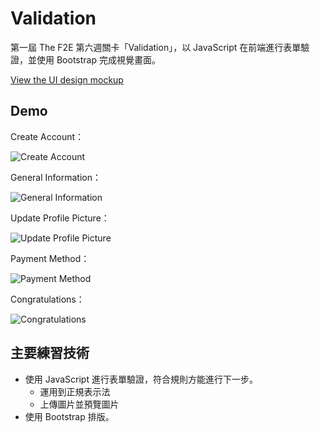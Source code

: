 # Validation

第一屆 The F2E 第六週關卡「Validation」，以 JavaScript 在前端進行表單驗證，並使用 Bootstrap 完成視覺畫面。

[View the UI design mockup](https://hexschool.github.io/THE_F2E_Design/week6-validation/)

## Demo

Create Account：

![Create Account](https://i.imgur.com/87U6eWp.jpg)

General Information：

![General Information](https://i.imgur.com/QUfMOoc.jpg)

Update Profile Picture：

![Update Profile Picture](https://i.imgur.com/Pg2iQRI.jpg)

Payment Method：

![Payment Method](https://i.imgur.com/dwPI3dq.jpg)

Congratulations：

![Congratulations](https://i.imgur.com/UAtSLlC.jpg)

## 主要練習技術

* 使用 JavaScript 進行表單驗證，符合規則方能進行下一步。
  * 運用到正規表示法
  * 上傳圖片並預覽圖片
* 使用 Bootstrap 排版。
